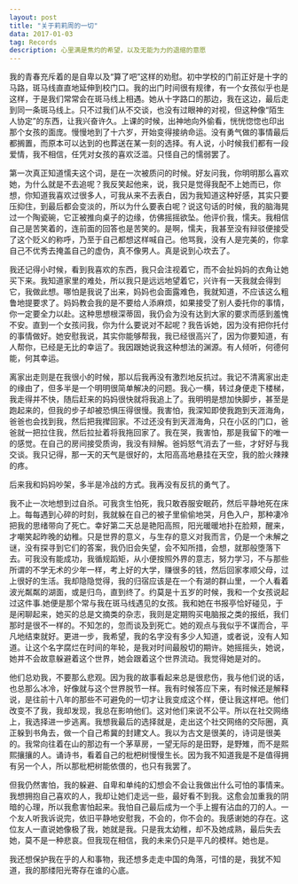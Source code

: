 ```yaml
---
layout: post
title: "关于莉莉周的一切"
data: 2017-01-03
tag: Records
description: 心里满是焦灼的希望，以及无能为力的退缩的意愿
---
```


我的青春充斥着的是自卑以及“算了吧”这样的劝慰。初中学校的门前正好是十字的马路，斑马线直直地延伸到校门口。我的出门时间很有规律，有一个女孩似乎也是这样，于是我们常常会在斑马线上相遇。她从十字路口的那边，我在这边，最后走到同一条斑马线上。只不过我们从不交谈，也没有过眼神的对视，但这种像“陌生人协定”的东西，让我兴奋许久。上课的时候，出神地向外偷看，恍恍惚惚也印出那个女孩的面庞。慢慢地到了十六岁，开始变得接纳命运。没有勇气做的事情最后都搁置，而原本可以达到的也葬送在某一刻的选择。有人说，小时候我们都有一段爱情，我不相信，任凭对女孩的喜欢泛滥。只怪自己的懦弱罢了。

第一次真正知道懦夫这个词，是在一次被质问的时候。好友问我，你明明那么喜欢她，为什么就是不去追呢？我反笑起他来，说，我只是觉得我配不上她而已，你想，你知道我喜欢过很多人，可我从来不去表白，因为我知道这种好感，其实只要压抑住，到最后都会变淡的，所以为什么要表白呢？说这句话的时候，我的脑海晃过一个陶瓷碗，它正被推向桌子的边缘，仿佛摇摇欲坠。他评价我，懦夫。我相信自己是苦笑着的，连前面的回答也是苦笑的。是啊，懦夫，我甚至没有辩驳便接受了这个贬义的称呼，乃至于自己都想这样喊自己。他骂我，没有人是完美的，你拿自己不优秀去掩盖自己的虚伪，真不像男人。真是说到心坎去了。

我还记得小时候，看到我喜欢的东西，我只会注视着它，而不会扯妈妈的衣角让她买下来。我知道家里的难处，所以我只是远远地望着它，兴许有一天我就会得到它，我做此想。哪怕是我说了出来，妈妈也会面露难色，我就知道，不应该这么粗鲁地提要求了。妈妈教会我的是不要给人添麻烦，如果接受了别人委托你的事情，你一定要全力以赴。这种思想根深蒂固，我仍会为没有达到大家的要求而感到羞愧不安。直到一个女孩问我，你为什么要说对不起呢？我告诉她，因为没有把你托付的事情做好。她安慰我说，其实你能够帮我，我已经很高兴了，因为你要知道，有人帮你，已经是无比的幸运了。我因跟她说我这种想法的渊源。有人倾听，何德何能，何其幸运。

离家出走则是在我很小的时候，那以后我再没有激烈地反抗过。我记不清离家出走的缘由了，但多半是一个明明很简单解决的问题。我心一横，转过身便走下楼梯，我走得并不快，随后赶来的妈妈很快就将我追上了。我明明是想加快脚步，甚至是跑起来的，但我的步子却被恐惧压得很慢。我害怕，我深知即使我跑到天涯海角，爸爸也会找到我，然后把我撵回家。不过还没有到天涯海角，只在小区的门口，爸爸就一把拉住我，然后拉扯着将我拖回家了。我在哭，我害怕，那是我留下的唯一的感觉。在自己的房间接受质询，我没有辩解。爸妈怒气消去了一些，才好好与我交谈。我只记得，那一天的天气是很好的，太阳高高地悬挂在天空，我的脸火辣辣的疼。

后来我和妈妈吵架，多半是冷战的方式。我再没有反抗的勇气了。

我不止一次地想到过自杀。可我贪生怕死，我只敢吞服安眠药，然后平静地死在床上。每每遇到心碎的时刻，我就躲在自己的被子里偷偷地哭，月色入户，那种凄冷把我的思绪带向了死亡。幸好第二天总是艳阳高照，阳光暖暖地扑在脸颊，醒来，才嘲笑起昨晚的幼稚。只是世界的意义，与生存的意义对我而言，仍是一个未解之谜，没有探寻到它们的答案，我仍旧会失望，会不知所措，会想，就那般堕落下去。可我没有能成功，我循规蹈矩，从小便按照外界的意志，努力学习，不与那些所谓的不学无术的少年一样，考上好的大学，赚很多的钱，然后回家孝顺父母，过上很好的生活。我却隐隐觉得，我的归宿应该是在一个有湖的群山里，一个人看着波光粼粼的湖面，或是归鸟，直到终了。约莫是十五岁的时候，我和一个女孩说起过这件事.她便是那个常与我在斑马线遇见的女孩。我和她在书报亭恰好碰见，于是闲聊起来，她买的总是文摘类的杂志，我则是定期购买电脑报之类的报纸，我们那时是很不一样的。不知怎的，忽而谈及到死亡。她的观点与我似乎不谋而合，平凡地结束就好。更进一步，我希望，我的名字没有多少人知道，或者说，没有人知道。让这个名字腐烂在时间的年轮，是我对时间最殷切的期许。她摇摇头，她说，她并不会故意躲避着这个世界，她会跟着这个世界流动。我觉得她是对的。

他们总劝我，不要那么悲观。因为我的故事看起来总是很悲伤，我与他们说的话，也总那么冰冷，好像就与这个世界脱节一样。我有时候答应下来，有时候还是解释说，是往前十八年的那些不可避免的一切才让我变成这个样，便让我这样吧。他们改变不了我，我却发现，我总在影响他们。这对他们来说不公平。所以在社交网络上，我选择进一步逃离。我想我最后的选择就是，走出这个社交网络的交际圈，真正躲到书角去，做一个自己希冀的封建文人。我以为古文是很美的，诗词是很美的。我常向往着在山的那边有一个茅草房，一望无际的是田野，是野雉，而不是熙熙攘攘的人。诵诗书，看着自己的枇杷树慢慢生长。因为我不知道我是不是值得拥有另一个人，所以那枇杷树能依偎的，也只有我罢了。

但我仍然害怕，我的躲避、自卑和单纯的幻想会不会让我做出什么可怕的事情来。我想拥抱自己喜欢的人，我却让她们走远一些，最好看不到我。这愈会加重我的阴暗的心理，所以我愈害怕起来。我怕自己最后成为一个手上握有沾血的刀的人。一个友人听我诉说完，依旧平静地安慰我，不会的，你不会的。我感谢她的存在。这位友人一直说她像极了我，她就是我。只是我太幼稚，却不及她成熟，最后失去她，莫不是一种悲哀。但我现在相信，我的未来仍只是平凡的模样。她也是。

我还想保护我在乎的人和事物，我还想多走走中国的角落，可惜的是，我犹不知道，我的那缕阳光寄存在谁的心底。
